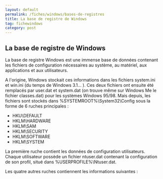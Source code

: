 ```yaml
---
layout: default
permalink: /fiches/windows/bases-de-registres
title: La base de registre de Windows 
tag: fichewindows
category: post
---
```


## La base de registre de Windows 

La base de registre Windows est une immense base de données contenant les fichiers de configuration nécessaires au système, au matériel, aux applications et aux utilisateurs.

A l'origine, Windows stockait ces informations dans les fichiers system.ini et win.ini (du temps de Windows 3.1... ). Ces deux fichiers ont ensuite été remplacés par user.dat et system.dat (on trouve même sur Windows Me le fichier classes.dat) pour les systèmes Windows 95/98. Mais depuis, les fichiers sont stockés dans %SYSTEMROOT%\System32\Config sous la forme de 6 ruches principales :

- HKU\DEFAULT
- HKLM\HARDWARE
- HKLM\SAM
- HKLM\SECURITY
- HKLM\SOFTWARE
- HKLM\SYSTEM

La première ruche contient les données de configuration utilisateurs. Chaque utilisateur possède un fichier ntuser.dat contenant la configuration de son profil, situé dans %USERPROFILE%\Ntuser.dat.

Les quatre autres ruches contiennent les informations suivantes :